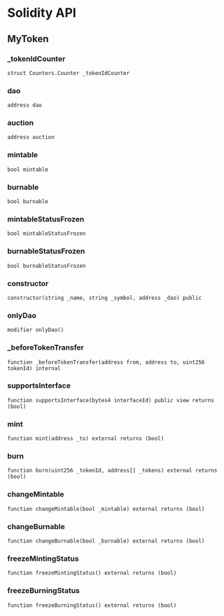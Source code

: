 # Solidity API

## MyToken

### _tokenIdCounter

```solidity
struct Counters.Counter _tokenIdCounter
```

### dao

```solidity
address dao
```

### auction

```solidity
address auction
```

### mintable

```solidity
bool mintable
```

### burnable

```solidity
bool burnable
```

### mintableStatusFrozen

```solidity
bool mintableStatusFrozen
```

### burnableStatusFrozen

```solidity
bool burnableStatusFrozen
```

### constructor

```solidity
constructor(string _name, string _symbol, address _dao) public
```

### onlyDao

```solidity
modifier onlyDao()
```

### _beforeTokenTransfer

```solidity
function _beforeTokenTransfer(address from, address to, uint256 tokenId) internal
```

### supportsInterface

```solidity
function supportsInterface(bytes4 interfaceId) public view returns (bool)
```

### mint

```solidity
function mint(address _to) external returns (bool)
```

### burn

```solidity
function burn(uint256 _tokenId, address[] _tokens) external returns (bool)
```

### changeMintable

```solidity
function changeMintable(bool _mintable) external returns (bool)
```

### changeBurnable

```solidity
function changeBurnable(bool _burnable) external returns (bool)
```

### freezeMintingStatus

```solidity
function freezeMintingStatus() external returns (bool)
```

### freezeBurningStatus

```solidity
function freezeBurningStatus() external returns (bool)
```

